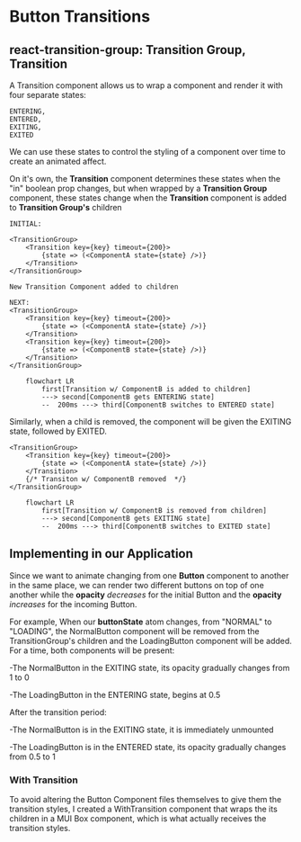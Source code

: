 # Button Transitions

## react-transition-group: Transition Group, Transition

A Transition component allows us to wrap a component and render it with four separate states:

    ENTERING,
    ENTERED,
    EXITING,
    EXITED

We can use these states to control the styling of a component over time to create an animated affect.

On it's own, the **Transition** component determines these states when the "in" boolean prop changes, but when wrapped by a **Transition Group** component, these states change when the **Transition** component is added to **Transition Group's** children

    INITIAL:

    <TransitionGroup>
        <Transition key={key} timeout={200}>
            {state => (<ComponentA state={state} />)}
        </Transition>
    </TransitionGroup>

    New Transition Component added to children

    NEXT:
    <TransitionGroup>
        <Transition key={key} timeout={200}>
            {state => (<ComponentA state={state} />)}
        </Transition>
        <Transition key={key} timeout={200}>
            {state => (<ComponentB state={state} />)}
        </Transition>
    </TransitionGroup>

```mermaid
    flowchart LR
        first[Transition w/ ComponentB is added to children]
        ---> second[ComponentB gets ENTERING state]
        --  200ms ---> third[ComponentB switches to ENTERED state]

```

Similarly, when a child is removed, the component will be given the EXITING state, followed by EXITED.

    <TransitionGroup>
        <Transition key={key} timeout={200}>
            {state => (<ComponentA state={state} />)}
        </Transition>
        {/* Transiton w/ ComponentB removed  */}
    </TransitionGroup>

```mermaid
    flowchart LR
        first[Transition w/ ComponentB is removed from children]
        ---> second[ComponentB gets EXITING state]
        --  200ms ---> third[ComponentB switches to EXITED state]

```

## Implementing in our Application

Since we want to animate changing from one **Button** component to another in the same place, we can render two different buttons on top of one another while the **opacity** _decreases_ for the initial Button and the **opacity** _increases_ for the incoming Button.

For example, When our **buttonState** atom changes, from "NORMAL" to "LOADING", the NormalButton component will be removed from the TransitionGroup's children and the LoadingButton component will be added. For a time, both components will be present:

-The NormalButton in the EXITING state, its opacity gradually changes from 1 to 0

-The LoadingButton in the ENTERING state, begins at 0.5

After the transition period:

-The NormalButton is in the EXITING state, it is immediately unmounted

-The LoadingButton is in the ENTERED state, its opacity gradually changes from 0.5 to 1

### With Transition

To avoid altering the Button Component files themselves to give them the transition styles, I created a WithTransition component that wraps the its children in a MUI Box component, which is what actually receives the transition styles.
